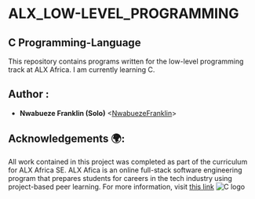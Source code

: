 # ALX_LOW-LEVEL_PROGRAMMING 
## C Programming-Language

This repository contains programs written for the low-level programming
track at ALX Africa.  I am currently learning C.


## Author :

* **Nwabueze Franklin (Solo)** <[NwabuezeFranklin](https://github.com/NwabuezeFranklin)>

## Acknowledgements 🌍:

All work contained in this project was completed as part of the curriculum for
ALX Africa SE. ALX Afica is an online full-stack software
engineering program that prepares students for careers in the tech industry
using project-based peer learning. For more information, visit
[this link](https://www.alxafrica.com//)
![C logo](https://bs-uploads.toptal.io/blackfish-uploads/components/blog_post_page/content/cover_image_file/cover_image/687167/retina_1708x683_cover-0828_AfterAllTheseYearstheWorldisStillPoweredbyCProgramming_Razvan_Newsletter-2b9ea38294bb08c5aea1f0c1cb06732f.png)
